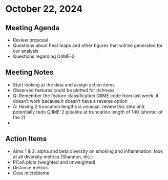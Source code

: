 # October 22, 2024

## Meeting Agenda
- Review proposal
- Questions about heat maps and other figures that will be generated for our analysis
- Questions regarding QIIME-2

## Meeting Notes
- Start looking at the data and assign action items
- Observed features could be plotted for richness
- Q: Remember the feature classification QIIME code from last week, it doesn’t work because it doesn’t have a reverse option
- A: Having 2 truncation lengths is unusual: review this step and potentially redo QIIME-2 pipeline at truncation length of 140 (shorter of the 2)
- 

## Action Items
- Aims 1 & 2: alpha and beta diversity on smoking and inflammation: look at all diversity metrics (Shannon, etc.)
- PCoA plots (weighted and unweighted)
- Distance metrics 
- Core microbiome
